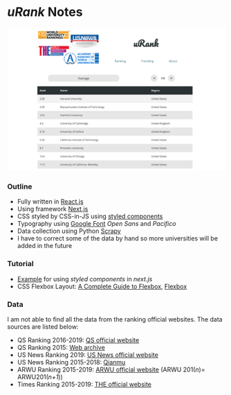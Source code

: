 # *uRank* Notes

![Screenshot](static/uRank.png)

### Outline

* Fully written in [React.js](https://reactjs.org)
* Using framework [Next.js](https://nextjs.org)
* CSS styled by CSS-in-JS using [styled components](https://www.styled-components.com)
* Typography using [Google Font](https://fonts.google.com/?selection.family=Open+Sans|Pacifico) *Open Sans* and *Pacifico*
* Data collection using Python [Scrapy](https://scrapy.org)
* I have to correct some of the data by hand so more universities will be added in the future

### Tutorial

* [Example](https://github.com/zeit/next.js/tree/master/examples/with-styled-components) for using *styled components* in *next.js*
* CSS Flexbox Layout: [A Complete Guide to Flexbox](https://css-tricks.com/snippets/css/a-guide-to-flexbox/), [Flexbox](https://developer.mozilla.org/en-US/docs/Learn/CSS/CSS_layout/Flexbox)



### Data

I am not able to find all the data from the ranking official websites. The data sources are listed below:

* QS Ranking 2016-2019: [QS official website](https://www.topuniversities.com/university-rankings/world-university-rankings/2019)
* QS Ranking 2015: [Web archive](https://web.archive.org)
* US News Ranking 2019: [US News official website](https://www.usnews.com/education/best-global-universities/rankings)
* US News Ranking 2015-2018: [Qianmu](http://www.qianmu.org)
* ARWU Ranking 2015-2019: [ARWU official website](http://www.shanghairanking.com/ARWU2018.html) (ARWU 201(*n*)= ARWU201(*n+1*))
* Times Ranking 2015-2019: [THE official website](https://www.timeshighereducation.com/world-university-rankings/2019/world-ranking#!/page/0/length/25/sort_by/rank/sort_order/asc/cols/stats)



